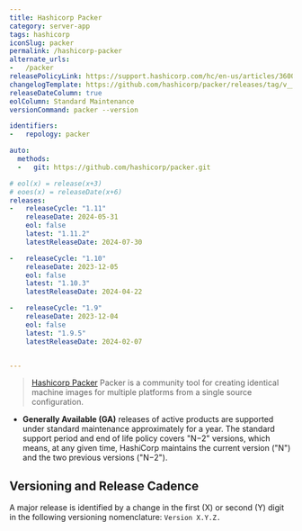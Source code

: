 ```yaml
---
title: Hashicorp Packer
category: server-app
tags: hashicorp
iconSlug: packer
permalink: /hashicorp-packer
alternate_urls:
-   /packer
releasePolicyLink: https://support.hashicorp.com/hc/en-us/articles/360021185113-Support-Period-and-End-of-Life-EOL-Policy
changelogTemplate: https://github.com/hashicorp/packer/releases/tag/v__LATEST__
releaseDateColumn: true
eolColumn: Standard Maintenance
versionCommand: packer --version

identifiers:
-   repology: packer

auto:
  methods:
  -   git: https://github.com/hashicorp/packer.git

# eol(x) = release(x+3)
# eoes(x) = releaseDate(x+6)
releases:
-   releaseCycle: "1.11"
    releaseDate: 2024-05-31
    eol: false
    latest: "1.11.2"
    latestReleaseDate: 2024-07-30

-   releaseCycle: "1.10"
    releaseDate: 2023-12-05
    eol: false
    latest: "1.10.3"
    latestReleaseDate: 2024-04-22

-   releaseCycle: "1.9"
    releaseDate: 2023-12-04
    eol: false
    latest: "1.9.5"
    latestReleaseDate: 2024-02-07


---
```


> [Hashicorp Packer](https://www.packer.io/) Packer is a community tool for creating identical machine images for multiple platforms from a single source configuration. 


- **Generally Available (GA)** releases of active products are supported under standard maintenance approximately
for a year. The standard support period and end of life policy covers "N−2" versions,
which means, at any given time, HashiCorp maintains the current version ("N") and the two previous versions ("N−2").


## Versioning and Release Cadence

A major release is identified by a change in the first (X) or second (Y) digit in the following
versioning nomenclature: `Version X.Y.Z.`
